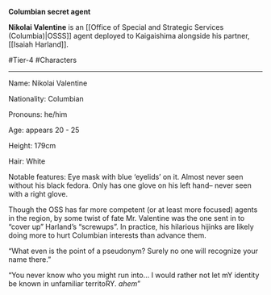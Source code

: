 **Columbian secret agent**

**Nikolai Valentine** is an [[Office of Special and Strategic Services (Columbia)|OSSS]] agent deployed to Kaigaishima alongside his partner, [[Isaiah Harland]].

#Tier-4 #Characters 

---
Name: Nikolai Valentine

Nationality: Columbian

Pronouns: he/him

Age: appears 20 - 25

Height: 179cm

Hair: White

Notable features: Eye mask with blue ‘eyelids’ on it. Almost never seen without his black fedora. Only has one glove on his left hand– never seen with a right glove.

  

Though the OSS has far more competent (or at least more focused) agents in the region, by some twist of fate Mr. Valentine was the one sent in to “cover up” Harland’s “screwups”. In practice, his hilarious hijinks are likely doing more to hurt Columbian interests than advance them.

  

“What even is the point of a pseudonym? Surely no one will recognize your name there.”

“You never know who you might run into… I would rather not let mY identity be known in unfamiliar territoRY. *ahem*”